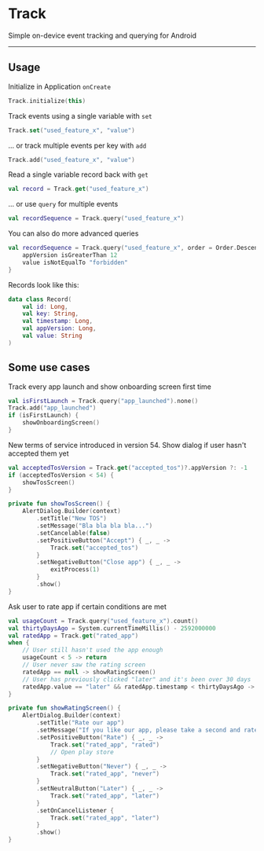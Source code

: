 # Track

Simple on-device event tracking and querying for Android

---

## Usage

Initialize in Application `onCreate`

```kotlin
Track.initialize(this)
```

Track events using a single variable with `set`

```kotlin
Track.set("used_feature_x", "value")
```

... or track multiple events per key with `add`

```kotlin
Track.add("used_feature_x", "value")
```

Read a single variable record back with `get`

```kotlin
val record = Track.get("used_feature_x")
```

... or use `query` for multiple events

```kotlin
val recordSequence = Track.query("used_feature_x")
```

You can also do more advanced queries

```kotlin
val recordSequence = Track.query("used_feature_x", order = Order.Descending) {
    appVersion isGreaterThan 12
    value isNotEqualTo "forbidden"
}
```

Records look like this:

```kotlin
data class Record(
    val id: Long,
    val key: String,
    val timestamp: Long,
    val appVersion: Long,
    val value: String
)
```

## Some use cases

Track every app launch and show onboarding screen first time

```kotlin
val isFirstLaunch = Track.query("app_launched").none()
Track.add("app_launched")
if (isFirstLaunch) {
    showOnboardingScreen()
}
```

New terms of service introduced in version 54.
Show dialog if user hasn't accepted them yet

```kotlin
val acceptedTosVersion = Track.get("accepted_tos")?.appVersion ?: -1
if (acceptedTosVersion < 54) {
    showTosScreen()
}

private fun showTosScreen() {
    AlertDialog.Builder(context)
        .setTitle("New TOS")
        .setMessage("Bla bla bla bla...")
        .setCancelable(false)
        .setPositiveButton("Accept") { _, _ ->
            Track.set("accepted_tos")
        }
        .setNegativeButton("Close app") { _, _ ->
            exitProcess(1)
        }
        .show()
}

```

Ask user to rate app if certain conditions are met

```kotlin
val usageCount = Track.query("used_feature_x").count()
val thirtyDaysAgo = System.currentTimeMillis() - 2592000000
val ratedApp = Track.get("rated_app")
when {
    // User still hasn't used the app enough
    usageCount < 5 -> return
    // User never saw the rating screen
    ratedApp == null -> showRatingScreen()
    // User has previously clicked "later" and it's been over 30 days
    ratedApp.value == "later" && ratedApp.timestamp < thirtyDaysAgo -> showRatingScreen()
}

private fun showRatingScreen() {
    AlertDialog.Builder(context)
        .setTitle("Rate our app")
        .setMessage("If you like our app, please take a second and rate it on the Play Store!")
        .setPositiveButton("Rate") { _, _ ->
            Track.set("rated_app", "rated")
            // Open play store
        }
        .setNegativeButton("Never") { _, _ ->
            Track.set("rated_app", "never")
        }
        .setNeutralButton("Later") { _, _ ->
            Track.set("rated_app", "later")
        }
        .setOnCancelListener {
            Track.set("rated_app", "later")
        }
        .show()
}
```
